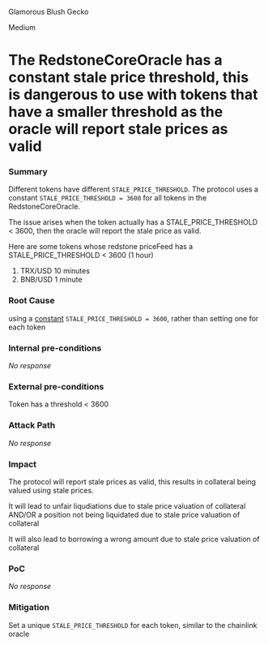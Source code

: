 Glamorous Blush Gecko

Medium

# The RedstoneCoreOracle has a constant stale price threshold, this is dangerous to use with tokens that have a smaller threshold as the oracle will report stale prices as valid

### Summary

Different tokens have different `STALE_PRICE_THRESHOLD`. The protocol uses a constant `STALE_PRICE_THRESHOLD = 3600` for all tokens in the RedstoneCoreOracle. 

The issue arises when the token actually has a STALE_PRICE_THRESHOLD < 3600, then the oracle will report the stale price as valid. 

Here are some tokens whose redstone priceFeed has a STALE_PRICE_THRESHOLD < 3600 (1 hour)

1. TRX/USD 10 minutes
2. BNB/USD 1 minute

### Root Cause

using a [constant](https://github.com/sherlock-audit/2024-08-sentiment-v2/blob/25a0c8aeaddec273c5318540059165696591ecfb/protocol-v2/src/oracle/RedstoneOracle.sol#L19) `STALE_PRICE_THRESHOLD = 3600`, rather than setting one for each token

### Internal pre-conditions

_No response_

### External pre-conditions

Token has a threshold < 3600

### Attack Path

_No response_

### Impact

The protocol will report stale prices as valid, this results in collateral being valued using stale prices.

It will lead to unfair liqudiations due to stale price valuation of collateral AND/OR a position not being liquidated due to stale price valuation of collateral

It will also lead to borrowing a wrong amount due to stale price valuation of collateral

### PoC

_No response_

### Mitigation

Set a unique `STALE_PRICE_THRESHOLD` for each token, similar to the chainlink oracle